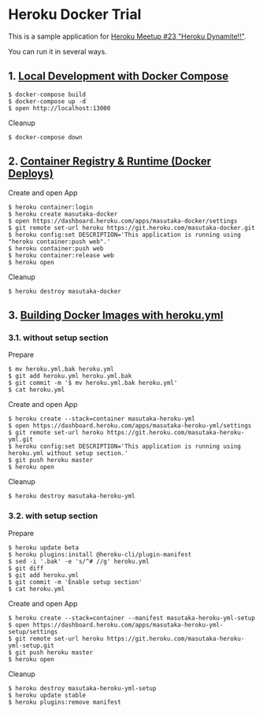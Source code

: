 # Heroku Docker Trial

This is a sample application for [Heroku Meetup #23 "Heroku Dynamite!!"](https://herokujp.doorkeeper.jp/events/82754).

You can run it in several ways.

## 1. [Local Development with Docker Compose](https://devcenter.heroku.com/articles/local-development-with-docker-compose)

    $ docker-compose build
    $ docker-compose up -d
    $ open http://localhost:13000

Cleanup

    $ docker-compose down

## 2. [Container Registry & Runtime (Docker Deploys)](https://devcenter.heroku.com/articles/container-registry-and-runtime)

Create and open App

    $ heroku container:login
    $ heroku create masutaka-docker
    $ open https://dashboard.heroku.com/apps/masutaka-docker/settings
    $ git remote set-url heroku https://git.heroku.com/masutaka-docker.git
    $ heroku config:set DESCRIPTION='This application is running using "heroku container:push web".'
    $ heroku container:push web
    $ heroku container:release web
    $ heroku open

Cleanup

    $ heroku destroy masutaka-docker

## 3. [Building Docker Images with heroku.yml](https://devcenter.heroku.com/articles/build-docker-images-heroku-yml)

### 3.1. without setup section

Prepare

    $ mv heroku.yml.bak heroku.yml
    $ git add heroku.yml heroku.yml.bak
    $ git commit -m '$ mv heroku.yml.bak heroku.yml'
    $ cat heroku.yml

Create and open App

    $ heroku create --stack=container masutaka-heroku-yml
    $ open https://dashboard.heroku.com/apps/masutaka-heroku-yml/settings
    $ git remote set-url heroku https://git.heroku.com/masutaka-heroku-yml.git
    $ heroku config:set DESCRIPTION='This application is running using heroku.yml without setup section.'
    $ git push heroku master
    $ heroku open

Cleanup

    $ heroku destroy masutaka-heroku-yml

### 3.2. with setup section

Prepare

    $ heroku update beta
    $ heroku plugins:install @heroku-cli/plugin-manifest
    $ sed -i '.bak' -e 's/^# //g' heroku.yml
    $ git diff
    $ git add heroku.yml
    $ git commit -m 'Enable setup section'
    $ cat heroku.yml

Create and open App

    $ heroku create --stack=container --manifest masutaka-heroku-yml-setup
    $ open https://dashboard.heroku.com/apps/masutaka-heroku-yml-setup/settings
    $ git remote set-url heroku https://git.heroku.com/masutaka-heroku-yml-setup.git
    $ git push heroku master
    $ heroku open

Cleanup

    $ heroku destroy masutaka-heroku-yml-setup
    $ heroku update stable
    $ heroku plugins:remove manifest
